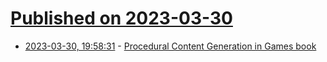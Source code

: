 # [Published on 2023-03-30](index.md)

* [2023-03-30, 19:58:31](https://lobste.rs/s/vh270y/procedural_content_generation_games) - [Procedural Content Generation in Games book](https://www.pcgbook.com/)
